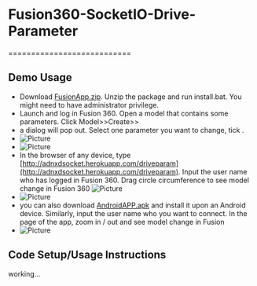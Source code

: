 # Fusion360-SocketIO-Drive-Parameter
===========================

Demo Usage
-----------------------------------
* Download [FusionApp.zip](https://github.com/xiaodongliang/Fusion360-SocketIO-Drive-Parameter/blob/master/FusionApp.zip). Unzip the package and run install.bat. You might need to have administrator privilege.
* Launch and log in Fusion 360. Open a model that contains some parameters. Click Model>>Create>><Remote Parameter>
* a dialog will pop out. Select one parameter you want to change, tick <Remote Enabled>.
* 
  ![Picture](https://github.com/xiaodongliang/Fusion360-SocketIO-Drive-Parameter/blob/master/Help/fusion-menu.png) 
* 
  ![Picture](https://github.com/xiaodongliang/Fusion360-SocketIO-Drive-Parameter/blob/master/Help/fusion-dialog.png) 
* In the browser of any device, type [http://adnxdsocket.herokuapp.com/driveparam](http://adnxdsocket.herokuapp.com/driveparam). Input the user name who has logged in Fusion 360. Drag circle circumference to see model change in Fusion 360
  ![Picture](https://github.com/xiaodongliang/Fusion360-SocketIO-Drive-Parameter/blob/master/Help/browser-web.png) 
* 
  ![Picture](https://github.com/xiaodongliang/Fusion360-SocketIO-Drive-Parameter/blob/master/Help/iphone.jpg) 
* you can also download [AndroidAPP.apk](https://github.com/xiaodongliang/Fusion360-SocketIO-Drive-Parameter/blob/master/AndroidAPP.apk) and install it upon an Android device. Similarly, input the user name who you want to connect.  In the page of the app, zoom in / out and see model change in Fusion
* ![Picture](https://github.com/xiaodongliang/Fusion360-SocketIO-Drive-Parameter/blob/master/Help/android.png) 



Code Setup/Usage Instructions
-----------------------------------
working...



